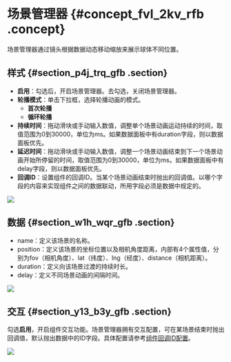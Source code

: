 # 场景管理器 {#concept_fvl_2kv_rfb .concept}

场景管理器通过镜头根据数据动态移动缩放来展示球体不同位置。

## 样式 {#section_p4j_trq_gfb .section}

-   **启用**：勾选后，开启场景管理器。去勾选，关闭场景管理器。
-   **轮播模式**：单击下拉框，选择轮播动画的模式。
    -   **首次轮播**
    -   **循环轮播**
-   **持续时间**：拖动滑块或手动输入数值，调整单个场景动画运动持续的时间，取值范围为0到30000，单位为ms。如果数据面板中有duration字段，则以数据面板优先。
-   **延迟时间**：拖动滑块或手动输入数值，调整一个场景动画结束到下一个场景动画开始所停留的时间，取值范围为0到30000，单位为ms。如果数据面板中有delay字段，则以数据面板优先。
-   **回调ID**：设置组件的回调ID。当某个场景动画结束时抛出的回调值。以哪个字段的内容来实现组件之间的数据联动，所用字段必须是数据中规定的。

![](images/21625_zh-CN_source.gif)

## 数据 {#section_w1h_wqr_gfb .section}

-   name：定义该场景的名称。
-   position：定义该场景的坐标位置以及相机角度距离，内部有4个属性值，分别为fov（相机角度）、lat（纬度）、lng（经度）、distance（相机距离）。
-   duration：定义向该场景过渡的持续时长。
-   delay：定义不同场景动画的间隔时间。

![](http://static-aliyun-doc.oss-cn-hangzhou.aliyuncs.com/assets/img/41689/154174445321629_zh-CN.png)

## 交互 {#section_y13_b3y_gfb .section}

勾选**启用**，开启组件交互功能。场景管理器拥有交互配置，可在某场景结束时抛出回调值，默认抛出数据中的ID字段。具体配置请参考[组件回调ID配置](../../../../cn.zh-CN/最佳实践/配置数字翻牌器组件的回调ID.md#)。

![](http://static-aliyun-doc.oss-cn-hangzhou.aliyuncs.com/assets/img/41689/154174445321630_zh-CN.png)


